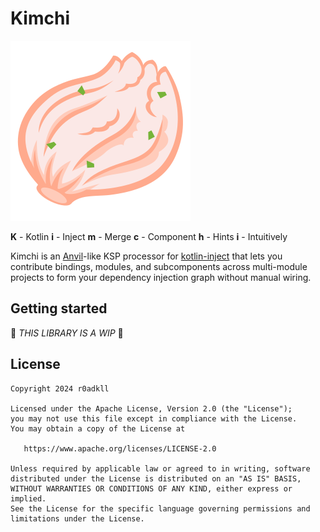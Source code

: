 # Kimchi

![](.github/art/kimchi.svg)

**K** - Kotlin
**i** - Inject
**m** - Merge
**c** - Component
**h** - Hints
**i** - Intuitively

Kimchi is an [Anvil]()-like KSP processor for [kotlin-inject]() that lets you contribute bindings, modules, and subcomponents across multi-module projects to form your dependency injection graph without manual wiring.

## Getting started

🚧 _THIS LIBRARY IS A WIP_ 🚧

## License

```
Copyright 2024 r0adkll

Licensed under the Apache License, Version 2.0 (the "License");
you may not use this file except in compliance with the License.
You may obtain a copy of the License at

   https://www.apache.org/licenses/LICENSE-2.0

Unless required by applicable law or agreed to in writing, software
distributed under the License is distributed on an "AS IS" BASIS,
WITHOUT WARRANTIES OR CONDITIONS OF ANY KIND, either express or implied.
See the License for the specific language governing permissions and
limitations under the License.
```

